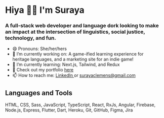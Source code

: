 <h1> Hiya 👋🏽 I'm Suraya </h1>

<h3>A full-stack web developer and language dork looking to make an impact at the intersection of linguistics, social justice, technology, and fun.</h3>

- 😄 Pronouns: She/her/hers
- 🔭 I’m currently working on: A game-ified learning experience for heritage languages, and a marketing site for an indie game!
- 🌱 I’m currently learning: Next.js, Tailwind, and Redux
- 🎨 Check out my portfolio <a href="http://www.suraya.xyz/">here</a>
- 📫 How to reach me: <a href="https://www.linkedin.com/in/suraya-clemens/">LinkedIn </a>or surayaclemens@gmail.com

<h2>Languages and Tools</h2>
HTML, CSS, Sass, JavaScript, TypeScript, React, RxJs, Angular, Firebase, Node.js, Express, Flutter, Dart, Heroku, Git, GitHub, Figma, Jira
